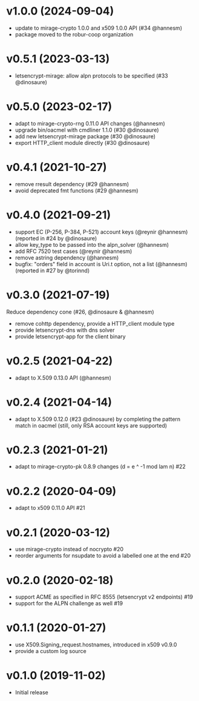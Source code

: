 # v1.0.0 (2024-09-04)

* update to mirage-crypto 1.0.0 and x509 1.0.0 API (#34 @hannesm)
* package moved to the robur-coop organization

# v0.5.1 (2023-03-13)

* letsencrypt-mirage: allow alpn protocols to be specified (#33 @dinosaure)

# v0.5.0 (2023-02-17)

* adapt to mirage-crypto-rng 0.11.0 API changes (@hannesm)
* upgrade bin/oacmel with cmdliner 1.1.0 (#30 @dinosaure)
* add new letsencrypt-mirage package (#30 @dinosaure)
* export HTTP_client module directly (#30 @dinosaure)

# v0.4.1 (2021-10-27)

* remove rresult dependency (#29 @hannesm)
* avoid deprecated fmt functions (#29 @hannesm)

# v0.4.0 (2021-09-21)

* support EC (P-256, P-384, P-521) account keys (@reynir @hannesm)
  (reported in #24 by @dinosaure)
* allow key_type to be passed into the alpn_solver (@hannesm)
* add RFC 7520 test cases (@reynir @hannesm)
* remove astring dependency (@hannesm)
* bugfix: "orders" field in account is Uri.t option, not a list (@hannesm)
  (reported in #27 by @torinnd)

# v0.3.0 (2021-07-19)

Reduce dependency cone (#26, @dinosaure & @hannesm)
- remove cohttp dependency, provide a HTTP_client module type
- provide letsencrypt-dns with dns solver
- provide letsencrypt-app for the client binary

# v0.2.5 (2021-04-22)

* adapt to X.509 0.13.0 API (@hannesm)

# v0.2.4 (2021-04-14)

* adapt to X.509 0.12.0 (#23 @dinosaure) by completing the pattern match in
  oacmel (still, only RSA account keys are supported)

# v0.2.3 (2021-01-21)

* adapt to mirage-crypto-pk 0.8.9 changes (d = e ^ -1 mod lam n) #22

# v0.2.2 (2020-04-09)

* adapt to x509 0.11.0 API #21

# v0.2.1 (2020-03-12)

* use mirage-crypto instead of nocrypto #20
* reorder arguments for nsupdate to avoid a labelled one at the end #20

# v0.2.0 (2020-02-18)

* support ACME as specified in RFC 8555 (letsencrypt v2 endpoints) #19
* support for the ALPN challenge as well #19

# v0.1.1 (2020-01-27)

* use X509.Signing_request.hostnames, introduced in x509 v0.9.0
* provide a custom log source

# v0.1.0 (2019-11-02)

* Initial release
